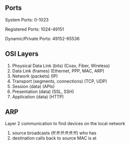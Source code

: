 


## Ports

System Ports: 0-1023

Registered Ports: 1024-49151

Dynamic/Private Ports: 49152-65536


## OSI Layers

1) Phsysical Data Link (bits) (Coax, Fiber, Wireless)
2) Data Link (frames) (Ethernet, PPP, MAC, ARP)
3) Network (packets) (IP)
4) Transport (segments, connections) (TCP, UDP)
5) Session (data) (APIs)
6) Presentation (data) (SSL, SSH)
7) Application (data) (HTTP)


## ARP

Layer 2 communication to find devices on the local network

1) source broadcasts (ff:ff:ff:ff:ff:ff) who has <IP>
2) destination calls back to source MAC <IP> is at <MAC>
